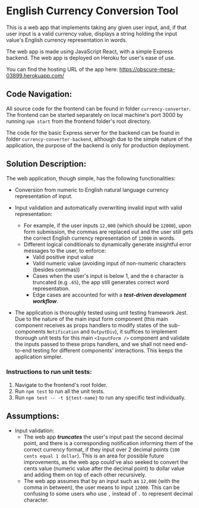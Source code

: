 # English Currency Conversion Tool
This is a web app that implements taking any given user input, and, if that user input is a valid currency value, displays a string holding the input value's English currency representation in words.

The web app is made using JavaScript React, with a simple Express backend. The web app is deployed on Heroku for user's ease of use. 

You can find the hosting URL of the app here:
https://obscure-mesa-03899.herokuapp.com/

## Code Navigation:
All source code for the frontend can be found in folder ```currency-converter```. The frontend can be started separately on local machine's port 3000 by running ```npm start``` from the frontend folder's root directory. 

The code for the basic Express server for the backend can be found in folder ```currency-converter-backend```, although due to the simple nature of the application, the purpose of the backend is only for production deployment.

## Solution Description:
The web application, though simple, has the following functionalities:

* Conversion from numeric to English natural language currency representation of input.
* Input validation and automatically overwriting invalid input with valid representation:

    + For example, if the user inputs ```12,000``` (which should be ```12000```), upon form submission, the commas are replaced out and the user still gets the correct English currency representation of ```12000``` in words.
    + Different logical conditionals to dynamically generate insightful error messages to the user, to enforce:
        + Valid positive input value
        + Valid numeric value (avoiding input of non-numeric characters (besides commas))
        + Cases when the user's input is below 1, and the ```0``` character is truncated (e.g ```.65```), the app still generates correct word representation.
        + Edge cases are accounted for with a ***test-driven development workflow***.
* The application is thoroughly tested using unit testing framework Jest. Due to the nature of the main input form component (this main component receives as props handlers to modify states of the sub-components ```Notification``` and ```OutputDiv```), it suffices to implement thorough unit tests for this main ```<InputForm />``` component and validate the inputs passed to these props handlers, and we shall not need end-to-end testing for different components' interactions. This keeps the application simpler.

### Instructions to run unit tests:
1. Navigate to the frontend's root folder.
2. Run ```npm test``` to run all the unit tests.
3. Run ```npm test -- -t ${test-name}``` to run any specific test individually.

## Assumptions:
* Input validation:
    + The web app ***truncates*** the user's input past the second decimal point, and there is a corresponding notification informing them of the correct currency format, if they input over 2 decimal points (```100 cents equal 1 dollar```). This is an area for possible future improvements, as the web app could've also seeked to convert the cents value (numeric value after the decimal point) to dollar value and adding them on top of each other recursively.
    + The web app assumes that by an input such as ```12,000``` (with the comma in between), the user means to input ```12000```. This can be confusing to some users who use ```,``` instead of ```.``` to represent decimal character.
    

